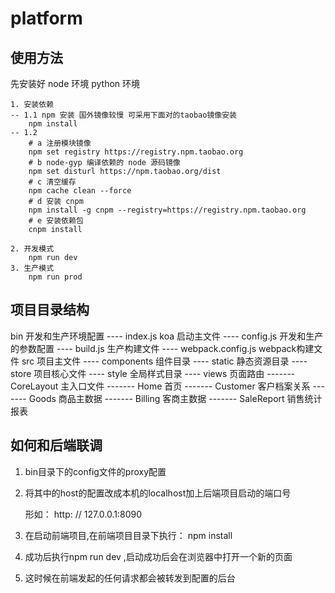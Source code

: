 # platform

## 使用方法
先安装好 node 环境 python 环境
```
1. 安装依赖
-- 1.1 npm 安装 国外镜像较慢 可采用下面对的taobao镜像安装
    npm install
-- 1.2 
    # a 注册模块镜像
    npm set registry https://registry.npm.taobao.org
    # b node-gyp 编译依赖的 node 源码镜像
    npm set disturl https://npm.taobao.org/dist
    # c 清空缓存
    npm cache clean --force
    # d 安装 cnpm
    npm install -g cnpm --registry=https://registry.npm.taobao.org
    # e 安装依赖包
    cnpm install

2. 开发模式
    npm run dev
3. 生产模式
    npm run prod
```

## 项目目录结构
bin  开发和生产环境配置
---- index.js koa 启动主文件
---- config.js 开发和生产的参数配置
---- build.js 生产构建文件
---- webpack.config.js webpack构建文件
src  项目主文件
---- components 组件目录
---- static 静态资源目录
---- store 项目核心文件
---- style 全局样式目录
---- views 页面路由
------- CoreLayout 主入口文件
------- Home 首页
------- Customer 客户档案关系
------- Goods 商品主数据
------- Billing 客商主数据
------- SaleReport 销售统计报表

## 如何和后端联调

1. bin目录下的config文件的proxy配置

2. 将其中的host的配置改成本机的localhost加上后端项目启动的端口号

   形如： http: // 127.0.0.1:8090

3. 在启动前端项目,在前端项目目录下执行： npm install

4. 成功后执行npm run dev ,启动成功后会在浏览器中打开一个新的页面

5. 这时候在前端发起的任何请求都会被转发到配置的后台